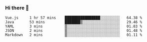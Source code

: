 ### Hi there 👋

<!--
**urzz/urzz** is a ✨ _special_ ✨ repository because its `README.md` (this file) appears on your GitHub profile.

Here are some ideas to get you started:

- 🔭 I’m currently working on ...
- 🌱 I’m currently learning ...
- 👯 I’m looking to collaborate on ...
- 🤔 I’m looking for help with ...
- 💬 Ask me about ...
- 📫 How to reach me: ...
- 😄 Pronouns: ...
- ⚡ Fun fact: ...
-->

<!--START_SECTION:waka-->
```text
Vue.js     1 hr 57 mins    ████████████████░░░░░░░░░   64.38 % 
Java       53 mins         ███████▒░░░░░░░░░░░░░░░░░   29.46 % 
YAML       3 mins          ▒░░░░░░░░░░░░░░░░░░░░░░░░   01.83 % 
JSON       2 mins          ▒░░░░░░░░░░░░░░░░░░░░░░░░   01.48 % 
Markdown   2 mins          ▒░░░░░░░░░░░░░░░░░░░░░░░░   01.11 % 
```
<!--END_SECTION:waka-->
